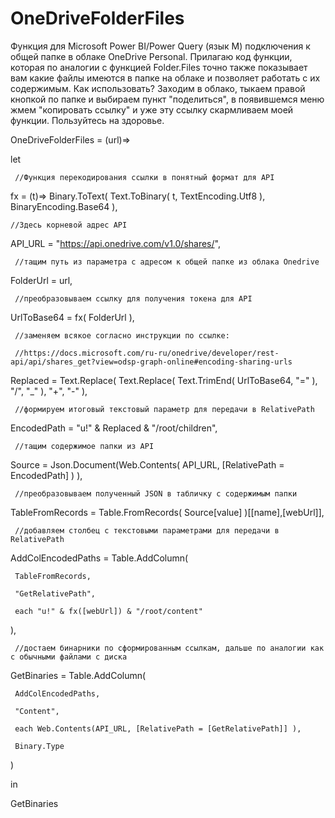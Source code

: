 # OneDriveFolderFiles
Функция для Microsoft Power BI/Power Query (язык М) подключения к общей папке в облаке OneDrive Personal. Прилагаю код функции, которая по аналогии с функцией Folder.Files точно также показывает вам какие файлы имеются в папке на облаке и позволяет работать с их содержимым. Как использовать? Заходим в облако, тыкаем правой кнопкой по папке и выбираем пункт "поделиться", в появившемся меню жмем "копировать ссылку" и уже эту ссылку скармливаем моей функции. Пользуйтесь на здоровье.

OneDriveFolderFiles = (url)=>

let

     //Функция перекодирования ссылки в понятный формат для API
     
  fx = (t)=> Binary.ToText( Text.ToBinary( t, TextEncoding.Utf8 ), BinaryEncoding.Base64 ),
  
    //Здесь корневой адрес API
    
  API_URL = "https://api.onedrive.com/v1.0/shares/",
  
     //тащим путь из параметра с адресом к общей папке из облака Onedrive
     
  FolderUrl = url,
  
     //преобразовываем ссылку для получения токена для API
     
  UrlToBase64 = fx( FolderUrl ),
  
     //заменяем всякое согласно инструкции по ссылке:
     
     //https://docs.microsoft.com/ru-ru/onedrive/developer/rest-api/api/shares_get?view=odsp-graph-online#encoding-sharing-urls
     
  Replaced = Text.Replace( Text.Replace( Text.TrimEnd( UrlToBase64, "=" ), "/", "_" ), "+", "-" ),
  
     //формируем итоговый текстовый параметр для передачи в RelativePath
     
  EncodedPath = "u!" & Replaced & "/root/children",
  
     //тащим содержимое папки из API
     
  Source = Json.Document(Web.Contents( API_URL, [RelativePath = EncodedPath] ) ),
  
     //преобразовываем полученный JSON в табличку с содержимым папки
     
  TableFromRecords = Table.FromRecords( Source[value] )[[name],[webUrl]],
  
     //добавляем столбец с текстовыми параметрами для передачи в RelativePath
     
  AddColEncodedPaths = Table.AddColumn(
  
     TableFromRecords,
     
     "GetRelativePath",
     
     each "u!" & fx([webUrl]) & "/root/content"
     
  ),
  
     //достаем бинарники по сформированным ссылкам, дальше по аналогии как с обычными файлами с диска
     
  GetBinaries = Table.AddColumn(
  
     AddColEncodedPaths,
     
     "Content",
     
     each Web.Contents(API_URL, [RelativePath = [GetRelativePath]] ),
     
     Binary.Type
     
  )
  
in

  GetBinaries
